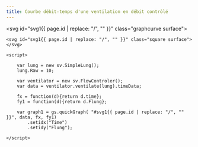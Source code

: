 ```yaml
---
title: Courbe débit-temps d'une ventilation en débit contrôlé
---
```

<svg id="svg1{{ page.id | replace: "/", "" }}" class="graphcurve surface"></svg>

<script>

	var lung = new sv.SimpleLung();
	lung.Raw = 10;

	var ventilator = new sv.FlowControler();
	var data = ventilator.ventilate(lung).timeData;

	fx = function(d){return d.time};
	fy1 = function(d){return d.Flung};

	var graph1 = gs.quickGraph( "#svg1{{ page.id | replace: "/", "" }}", data, fx, fy1)
		.setidx("Time")
		.setidy("Flung");

</script>

	<svg id="svg1{{ page.id | replace: "/", "" }}" class="square surface"></svg>

	<script>

		var lung = new sv.SimpleLung();
		lung.Raw = 10;

		var ventilator = new sv.FlowControler();
		var data = ventilator.ventilate(lung).timeData;

		fx = function(d){return d.time};
		fy1 = function(d){return d.Flung};

		var graph1 = gs.quickGraph( "#svg1{{ page.id | replace: "/", "" }}", data, fx, fy1)
			.setidx("Time")
			.setidy("Flung");

	</script>
